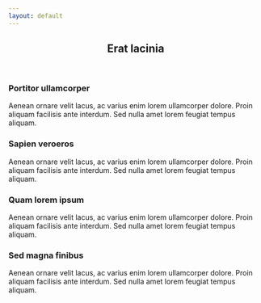 ```yaml
---
layout: default
---
```


<!-- Section -->
<section>
        <header class="major">
                <h2>Erat lacinia</h2>
        </header>
        <div class="features">
                <article>
                        <span class="icon fa-diamond"></span>
                        <div class="content">
                                <h3>Portitor ullamcorper</h3>
                                <p>Aenean ornare velit lacus, ac varius enim lorem ullamcorper dolore. Proin aliquam facilisis ante interdum. Sed nulla amet lorem feugiat tempus aliquam.</p>
                        </div>
                </article>
                <article>
                        <span class="icon fa-paper-plane"></span>
                        <div class="content">
                                <h3>Sapien veroeros</h3>
                                <p>Aenean ornare velit lacus, ac varius enim lorem ullamcorper dolore. Proin aliquam facilisis ante interdum. Sed nulla amet lorem feugiat tempus aliquam.</p>
                        </div>
                </article>
                <article>
                        <span class="icon fa-rocket"></span>
                        <div class="content">
                                <h3>Quam lorem ipsum</h3>
                                <p>Aenean ornare velit lacus, ac varius enim lorem ullamcorper dolore. Proin aliquam facilisis ante interdum. Sed nulla amet lorem feugiat tempus aliquam.</p>
                        </div>
                </article>
                <article>
                        <span class="icon fa-signal"></span>
                        <div class="content">
                                <h3>Sed magna finibus</h3>
                                <p>Aenean ornare velit lacus, ac varius enim lorem ullamcorper dolore. Proin aliquam facilisis ante interdum. Sed nulla amet lorem feugiat tempus aliquam.</p>
                        </div>
                </article>
        </div>
</section>
